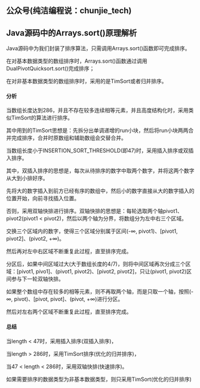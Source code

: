 ## 公众号(纯洁编程说：chunjie_tech)

## Java源码中的Arrays.sort()原理解析

Java源码中为我们封装了排序算法，只需调用Arrays.sort()函数即可完成排序。

在对基本数据类型的数组排序时，Arrays.sort()函数通过调用DualPivotQuicksort.sort()完成排序；

在对非基本数据类型的数组排序时，采用的是TimSort或者归并排序。

#### 分析

当数组长度达到286，并且不存在较多连续相等元素，并且高度结构化时，采用类似TimSort的算法进行排序。

其中用到的TimSort思想是：先拆分出单调递增的run小块，然后将run小块两两合并完成排序，合并时原数组和辅助数组会交替合并。

当数组长度小于INSERTION_SORT_THRESHOLD(即47)时，采用插入排序或双插入排序。

其中，双插入排序的思想是，每次从待排序的数字中取两个数字，并将这两个数字从大到小排好序。

先将大的数字插入到前方已经有序的数组中，然后小的数字直接从大的数字插入的位置开始，向前寻找插入位置。

否则，采用双轴快排进行排序。双轴快排的思想是：每轮选取两个轴pivot1、pivot2(pivot1 < pivot2)，然后以两个轴为分界，将数组分为左中右三个区域。

交换三个区域内的数字，使得三个区域分别属于区间(-∞, pivot1)、[pivot1, pivot2]、(pivot2, +∞)。

然后再对左中右区域不断重复此过程，直至排序完成。

分区后，如果中间区域过大(大于数组长度的4/7)，则将中间区域再次分成三个区域：[pivot1, pivo1]、(pivot1, pivot2)、[pivot2, pivot2]，只让(pivot1, pivot2)区间参与下一轮双轴快排。

如果整个数组中存在较多的相等元素，则不再取两个轴，而是只取一个轴，按照(-∞, pivot)、[pivot, pivot]、(pivot, +∞)进行分区。

然后对左右两个区域不断重复此过程，直至排序完成。

#### 总结

当length < 47时，采用插入排序(双插入排序)，

当length > 286时，采用TimSort排序(优化的归并排序)，

当47 < length < 286时，采用双轴快排(快速排序)。

如果需要排序的数据类型为非基本数据类型，则只采用TimSort(优化的归并排序)